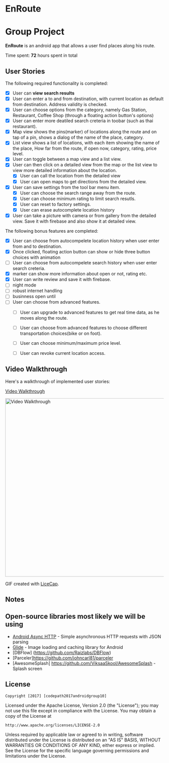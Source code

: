 # EnRoute

# Group Project

**EnRoute** is an android app that allows a user find places along his route.

Time spent: **72** hours spent in total

## User Stories

The following required functionality is completed:

* [X]	User can **view search results**
  * [X] User can enter a to and from destination, with current location as default from destination. Address validity is checked.
  * [X] User can choose options from the category, namely  Gas Station, Restaurant, Coffee Shop (through a floating action button's options) 
  * [X] User can enter more deatiled search creteria in toobar (such as thai restaurant).
  * [X] Map view shows the pins(marker) of locations along the route and on tap of a pin, shows a dialog of the name of the place, category.
  * [X] List view shows a list of locations, with each item showing the name of the place, How far from the route, if open now, category, rating, price level.
* [X] User can toggle between a map view and a list view. 
* [X] User can then click on a detailed view from the map or the list view to view more detailed information about the location.
  * [X] User can call the location from the detailed view
  * [X] User can open maps to get directions from the detailed view. 
* [X] User can save settings from the tool bar menu item.
  * [X] User can choose the search range away from the route.
  * [X] User can choose minimum rating to limit search resutls.
  * [X] User can reset to factory settings. 
  * [X] User can erase autocomplete location history 
* [X] User can take a picture with camera or from gallery from the detailed view. Save it with firebase and also show it at detailed view.

The following bonus features are completed:
* [X] User can choose from autocompelete location history when user enter from and to destination.
* [X] Once clicked, floating action button can show or hide three button choices with animation
* [ ] User can choose from autocompelete search history when user enter search creteria.
* [x] marker can show more information about open or not, rating etc.
* [x] User can write review and save it with firebase.
* [ ] night mode
* [ ] robust internet handling
* [ ] businness open until
* [ ] User can choose from advanced features.
  * [ ] User can upgrade to advanced features to get real time data, as he moves along the route. 
  * [ ] User can choose from advanced features to choose different transportation choices(bike or on foot).
  * [ ] User can choose minimum/maximum price level.
  * [ ] User can revoke current location access.

  

## Video Walkthrough

Here's a walkthrough of implemented user stories:

[Video Walkthrough](https://i.imgur.com/BAAtBUp.gif)

<img src='https://i.imgur.com/BAAtBUp.gif' title='Video Walkthrough' width='568' alt='Video Walkthrough' />

GIF created with [LiceCap](http://www.cockos.com/licecap/).
## Notes


## Open-source libraries most likely we will be using 

- [Android Async HTTP](https://github.com/loopj/android-async-http) - Simple asynchronous HTTP requests with JSON parsing
- [Glide](https://github.com/bumptech/glide) - Image loading and caching library for Android
- [DBFlow] (https://github.com/Raizlabs/DBFlow)
- [Parceler]https://github.com/johncarl81/parceler
- [AwesomeSplash] https://github.com/ViksaaSkool/AwesomeSplash - Splash screen

## License

    Copyright [2017] [codepath2017androidgroup10]

Licensed under the Apache License, Version 2.0 (the "License");
you may not use this file except in compliance with the License.
You may obtain a copy of the License at

    http://www.apache.org/licenses/LICENSE-2.0

Unless required by applicable law or agreed to in writing, software
distributed under the License is distributed on an "AS IS" BASIS,
WITHOUT WARRANTIES OR CONDITIONS OF ANY KIND, either express or implied.
See the License for the specific language governing permissions and
limitations under the License.
